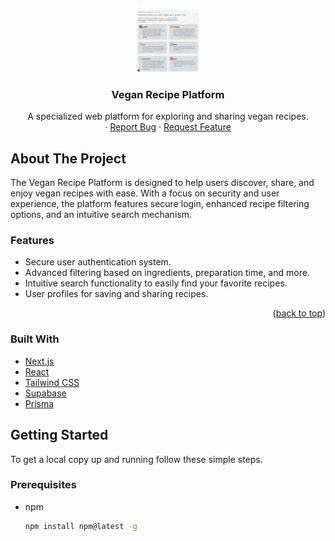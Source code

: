 <a name="readme-top"></a>

<!-- PROJECT LOGO -->
<br />
<div align="center">
  <a href="https://github.com/mitchellabrouwer/dinobeet">
    <img src="public/screenshots/Screenshot2.png" alt="Logo" width="100" height="100">
  </a>

<h3 align="center">Vegan Recipe Platform</h3>

  <p align="center">
    A specialized web platform for exploring and sharing vegan recipes.
    <br />
    ·
    <a href="https://github.com/mitchellabrouwer/dinobeet/issues">Report Bug</a>
    ·
    <a href="https://github.com/mitchellabrouwer/dinobeet/issues">Request Feature</a>
  </p>
</div>

<!-- ABOUT THE PROJECT -->

## About The Project

The Vegan Recipe Platform is designed to help users discover, share, and enjoy vegan recipes with ease. With a focus on security and user experience, the platform features secure login, enhanced recipe filtering options, and an intuitive search mechanism.

### Features

- Secure user authentication system.
- Advanced filtering based on ingredients, preparation time, and more.
- Intuitive search functionality to easily find your favorite recipes.
- User profiles for saving and sharing recipes.

<p align="right">(<a href="#readme-top">back to top</a>)</p>

### Built With

- [Next.js](https://nextjs.org/)
- [React](https://reactjs.org/)
- [Tailwind CSS](https://tailwindcss.com/)
- [Supabase](https://supabase.com/)
- [Prisma](https://www.prisma.io/)

<!-- GETTING STARTED -->

## Getting Started

To get a local copy up and running follow these simple steps.

### Prerequisites

- npm
  ```sh
  npm install npm@latest -g
  ```

